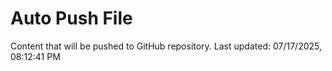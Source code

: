 # Auto Push File

Content that will be pushed to GitHub repository.
Last updated: 07/17/2025, 08:12:41 PM